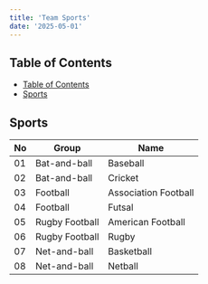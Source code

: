 ```yaml
---
title: 'Team Sports'
date: '2025-05-01'
---
```


## Table of Contents

- [Table of Contents](#table-of-contents)
- [Sports](#sports)

## Sports

| No  | Group          | Name                 |
| --- | -------------- | -------------------- |
| 01  | Bat-and-ball   | Baseball             |
| 02  | Bat-and-ball   | Cricket              |
| 03  | Football       | Association Football |
| 04  | Football       | Futsal               |
| 05  | Rugby Football | American Football    |
| 06  | Rugby Football | Rugby                |
| 07  | Net-and-ball   | Basketball           |
| 08  | Net-and-ball   | Netball              |
